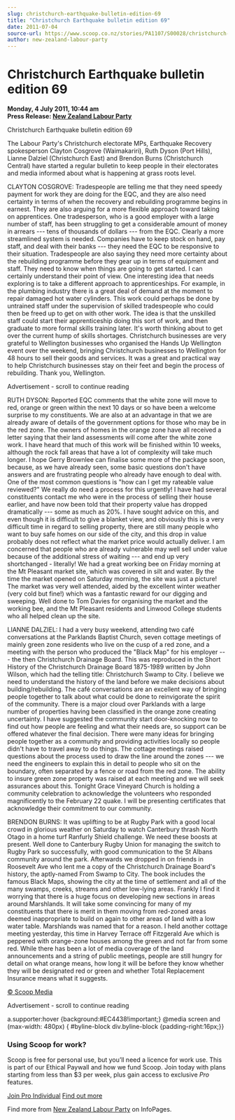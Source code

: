 ```yaml
---
slug: christchurch-earthquake-bulletin-edition-69
title: "Christchurch Earthquake bulletin edition 69"
date: 2011-07-04
source-url: https://www.scoop.co.nz/stories/PA1107/S00028/christchurch-earthquake-bulletin-edition-69.htm
author: new-zealand-labour-party
---
```

Christchurch Earthquake bulletin edition 69
===========================================

**Monday, 4 July 2011, 10:44 am**  
**Press Release: [New Zealand Labour Party](https://info.scoop.co.nz/New_Zealand_Labour_Party)**

Christchurch Earthquake bulletin edition 69

The Labour Party's Christchurch electorate MPs, Earthquake Recovery spokesperson Clayton Cosgrove (Waimakariri), Ruth Dyson (Port Hills), Lianne Dalziel (Christchurch East) and Brendon Burns (Christchurch Central) have started a regular bulletin to keep people in their electorates and media informed about what is happening at grass roots level.

CLAYTON COSGROVE: Tradespeople are telling me that they need speedy payment for work they are doing for the EQC, and they are also need certainty in terms of when the recovery and rebuilding programme begins in earnest. They are also arguing for a more flexible approach toward taking on apprentices. One tradesperson, who is a good employer with a large number of staff, has been struggling to get a considerable amount of money in arrears --- tens of thousands of dollars --- from the EQC. Clearly a more streamlined system is needed. Companies have to keep stock on hand, pay staff, and deal with their banks --- they need the EQC to be responsive to their situation. Tradespeople are also saying they need more certainty about the rebuilding programme before they gear up in terms of equipment and staff. They need to know when things are going to get started. I can certainly understand their point of view. One interesting idea that needs exploring is to take a different approach to apprenticeships. For example, in the plumbing industry there is a great deal of demand at the moment to repair damaged hot water cylinders. This work could perhaps be done by untrained staff under the supervision of skilled tradespeople who could then be freed up to get on with other work. The idea is that the unskilled staff could start their apprenticeship doing this sort of work, and then graduate to more formal skills training later. It's worth thinking about to get over the current hump of skills shortages. Christchurch businesses are very grateful to Wellington businesses who organised the Hands Up Wellington event over the weekend, bringing Christchurch businesses to Wellington for 48 hours to sell their goods and services. It was a great and practical way to help Christchurch businesses stay on their feet and begin the process of rebuilding. Thank you, Wellington.

Advertisement - scroll to continue reading





RUTH DYSON: Reported EQC comments that the white zone will move to red, orange or green within the next 10 days or so have been a welcome surprise to my constituents. We are also at an advantage in that we are already aware of details of the government options for those who may be in the red zone. The owners of homes in the orange zone have all received a letter saying that their land assessments will come after the white zone work. I have heard that much of this work will be finished within 10 weeks, although the rock fall areas that have a lot of complexity will take much longer. I hope Gerry Brownlee can finalise some more of the package soon, because, as we have already seen, some basic questions don't have answers and are frustrating people who already have enough to deal with. One of the most common questions is "how can I get my rateable value reviewed?" We really do need a process for this urgently! I have had several constituents contact me who were in the process of selling their house earlier, and have now been told that their property value has dropped dramatically --- some as much as 20%. I have sought advice on this, and even though it is difficult to give a blanket view, and obviously this is a very difficult time in regard to selling property, there are still many people who want to buy safe homes on our side of the city, and this drop in value probably does not reflect what the market price would actually deliver. I am concerned that people who are already vulnerable may well sell under value because of the additional stress of waiting --- and end up very shortchanged - literally! We had a great working bee on Friday morning at the Mt Pleasant market site, which was covered in silt and water. By the time the market opened on Saturday morning, the site was just a picture! The market was very well attended, aided by the excellent winter weather (very cold but fine!) which was a fantastic reward for our digging and sweeping. Well done to Tom Davies for organising the market and the working bee, and the Mt Pleasant residents and Linwood College students who all helped clean up the site.

LIANNE DALZIEL: I had a very busy weekend, attending two café conversations at the Parklands Baptist Church, seven cottage meetings of mainly green zone residents who live on the cusp of a red zone, and a meeting with the person who produced the "Black Map" for his employer --- the then Christchurch Drainage Board. This was reproduced in the Short History of the Christchurch Drainage Board 1875-1989 written by John Wilson, which had the telling title: Christchurch Swamp to City. I believe we need to understand the history of the land before we make decisions about building/rebuilding. The café conversations are an excellent way of bringing people together to talk about what could be done to reinvigorate the spirit of the community. There is a major cloud over Parklands with a large number of properties having been classified in the orange zone creating uncertainty. I have suggested the community start door-knocking now to find out how people are feeling and what their needs are, so support can be offered whatever the final decision. There were many ideas for bringing people together as a community and providing activities locally so people didn't have to travel away to do things. The cottage meetings raised questions about the process used to draw the line around the zones --- we need the engineers to explain this in detail to people who sit on the boundary, often separated by a fence or road from the red zone. The ability to insure green zone property was raised at each meeting and we will seek assurances about this. Tonight Grace Vineyard Church is holding a community celebration to acknowledge the volunteers who responded magnificently to the February 22 quake. I will be presenting certificates that acknowledge their commitment to our community.

BRENDON BURNS: It was uplifting to be at Rugby Park with a good local crowd in glorious weather on Saturday to watch Canterbury thrash North Otago in a home turf Ranfurly Shield challenge. We need these boosts at present. Well done to Canterbury Rugby Union for managing the switch to Rugby Park so successfully, with good communication to the St Albans community around the park. Afterwards we dropped in on friends in Roosevelt Ave who lent me a copy of the Christchurch Drainage Board's history, the aptly-named From Swamp to City. The book includes the famous Black Maps, showing the city at the time of settlement and all of the many swamps, creeks, streams and other low-lying areas. Frankly I find it worrying that there is a huge focus on developing new sections in areas around Marshlands. It will take some convincing for many of my constituents that there is merit in them moving from red-zoned areas deemed inappropriate to build on again to other areas of land with a low water table. Marshlands was named that for a reason. I held another cottage meeting yesterday, this time in Harvey Terrace off Fitzgerald Ave which is peppered with orange-zone houses among the green and not far from some red. While there has been a lot of media coverage of the land announcements and a string of public meetings, people are still hungry for detail on what orange means, how long it will be before they know whether they will be designated red or green and whether Total Replacement Insurance means what it suggests.

[© Scoop Media](http://www.scoop.co.nz/about/terms.html)  

Advertisement - scroll to continue reading



a.supporter:hover {background:#EC4438!important;} @media screen and (max-width: 480px) { #byline-block div.byline-block {padding-right:16px;}}

### Using Scoop for work?

Scoop is free for personal use, but you’ll need a licence for work use. This is part of our Ethical Paywall and how we fund Scoop. Join today with plans starting from less than $3 per week, plus gain access to exclusive _Pro_ features.  
  
[Join Pro Individual](https://pro.scoop.co.nz/Individual/?from=ProIn24) [Find out more](https://pro.scoop.co.nz/using-scoop-for-work/?from=ProIn24)

Find more from [New Zealand Labour Party](https://info.scoop.co.nz/New_Zealand_Labour_Party) on InfoPages.